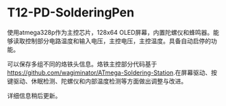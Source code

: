 # T12-PD-SolderingPen

使用atmega328p作为主控芯片，128x64 OLED屏幕，内置陀螺仪和蜂鸣器。能够读取控制部分电路温度和输入电压，主控电压，主控温度。具备自动启停的功能。

可以保存多组不同的烙铁头信息。烙铁主控部分代码基于<https://github.com/wagiminator/ATmega-Soldering-Station>.在屏幕驱动、按键驱动、休眠检测、陀螺仪和内部温度检测等方面做出调整与改进。

详细信息稍后更新。
